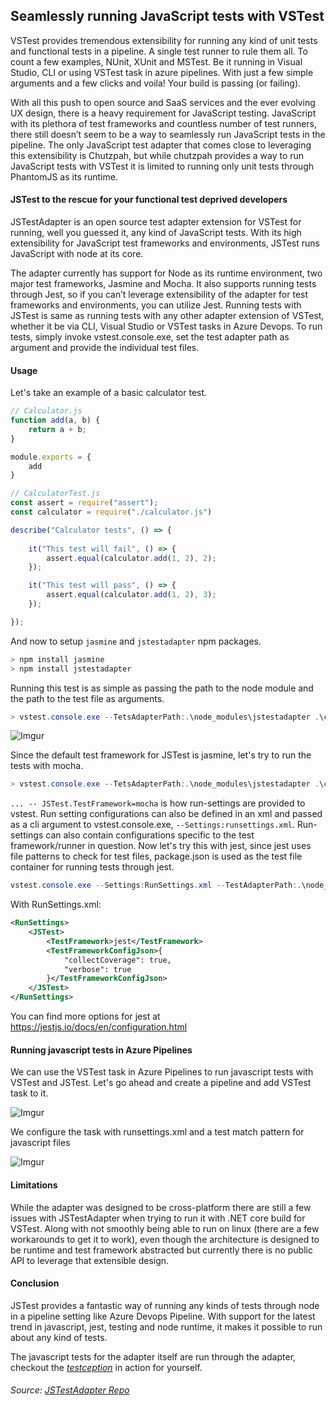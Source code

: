 ## Seamlessly running JavaScript tests with VSTest
VSTest provides tremendous extensibility for running any kind of unit tests and functional tests in a pipeline. A single test runner to rule them all. To count a few examples, NUnit, XUnit and MSTest. Be it running in Visual Studio, CLI or using VSTest task in azure pipelines. With just a few simple arguments and a few clicks and voila! Your build is passing (or failing).

With all this push to open source and SaaS services and the ever evolving UX design, there is a heavy requirement for JavaScript testing. JavaScript with its plethora of test frameworks and countless number of test runners, there still doesn’t seem to be a way to seamlessly run JavaScript tests in the pipeline. The only JavaScript test adapter that comes close to leveraging this extensibility is Chutzpah, but while chutzpah provides a way to run JavaScript tests with VSTest it is limited to running only unit tests through PhantomJS as its runtime.

#### JSTest to the rescue for your functional test deprived developers 
JSTestAdapter is an open source test adapter extension for VSTest for running, well you guessed it, any kind of JavaScript tests. With its high extensibility for JavaScript test frameworks and environments, JSTest runs JavaScript with node at its core.

The adapter currently has support for Node as its runtime environment, two major test frameworks, Jasmine and Mocha. It also supports running tests through Jest, so if you can’t leverage extensibility of the adapter for test frameworks and environments, you can utilize Jest. Running tests with JSTest is same as running tests with any other adapter extension of VSTest, whether it be via CLI, Visual Studio or VSTest tasks in Azure Devops. To run tests, simply invoke vstest.console.exe, set the test adapter path as argument and provide the individual test files.

#### Usage

Let's take an example of a basic calculator test.

```javascript
// Calculator.js
function add(a, b) {
    return a + b;
}

module.exports = {
    add
}
```

```javascript
// CalculatorTest.js
const assert = require("assert");
const calculator = require("./calculator.js")

describe("Calculator tests", () => {
    
    it("This test will fail", () => {
        assert.equal(calculator.add(1, 2), 2);
    });

    it("This test will pass", () => {
        assert.equal(calculator.add(1, 2), 3);
    });

});
```

And now to setup `jasmine` and `jstestadapter` npm packages.

```powershell
> npm install jasmine
> npm install jstestadapter
```

Running this test is as simple as passing the path to the node module and the path to the test file as arguments.

```powershell
> vstest.console.exe --TetsAdapterPath:.\node_modules\jstestadapter .\calculatortest.js
```

![Imgur](https://i.imgur.com/bwrEbDJ.png)

Since the default test framework for JSTest is jasmine, let's try to run the tests with mocha. 

```powershell
> vstest.console.exe --TetsAdapterPath:.\node_modules\jstestadapter .\calculatortest.js -- JSTest.TestFramework=mocha
```

`... -- JSTest.TestFramework=mocha` is how run-settings are provided to vstest. Run setting configurations can also be defined in an xml and passed as a cli argument to vstest.console.exe, `--Settings:runsettings.xml`. Run-settings can also contain configurations specific to the test framework/runner in question. Now let's try this with jest, since jest uses file patterns to check for test files, package.json is used as the test file container for running tests through jest.

```powershell
vstest.console.exe --Settings:RunSettings.xml --TestAdapterPath:.\node_modules\jstestadapter .\package.json
```

With RunSettings.xml:
```xml
<RunSettings>
    <JSTest>
        <TestFramework>jest</TestFramework>
        <TestFrameworkConfigJson>{
            "collectCoverage": true,
            "verbose": true
        }</TestFrameworkConfigJson>
    </JSTest>
</RunSettings>
```

You can find more options for jest at https://jestjs.io/docs/en/configuration.html

#### Running javascript tests in Azure Pipelines

We can use the VSTest task in Azure Pipelines to run javascript tests with VSTest and JSTest. Let's go ahead and create a pipeline and add VSTest task to it.

![Imgur](https://i.imgur.com/wVinSKh.png)

We configure the task with runsettings.xml and a test match pattern for javascript files

![Imgur](https://i.imgur.com/gsDeQcX.png)

#### Limitations

While the adapter was designed to be cross-platform there are still a few issues with JSTestAdapter when trying to run it with .NET core build for VSTest. Along with not smoothly being able to run on linux (there are a few workarounds to get it to work), even though the architecture is designed to be runtime and test framework abstracted but currently there is no public API to leverage that extensible design.

#### Conclusion

JSTest provides a fantastic way of running any kinds of tests through node in a pipeline setting like Azure Devops Pipeline. With support for the latest trend in javascript, jest, testing and node runtime, it makes it possible to run about any kind of tests.

The javascript tests for the adapter itself are run through the adapter, checkout the [_testception_](https://dev.azure.com/karanjitsingh/JSTestAdapter/_build/results?buildId=108&view=results) in action for yourself.

###### Source: [JSTestAdapter Repo](https://github.com/karanjitsingh/JSTestAdapter/)
